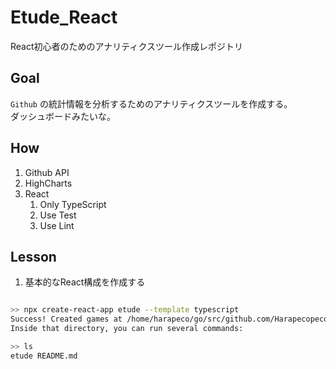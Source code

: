 # Etude_React
React初心者のためのアナリティクスツール作成レポジトリ

## Goal

`Github` の統計情報を分析するためのアナリティクスツールを作成する。  
ダッシュボードみたいな。

## How

1. Github API
2. HighCharts 
3. React
   1. Only TypeScript
   2. Use Test
   3. Use Lint

## Lesson

1. 基本的なReact構成を作成する
```bash

>> npx create-react-app etude --template typescript
Success! Created games at /home/harapeco/go/src/github.com/Harapecopecopeco/Etude_React/games
Inside that directory, you can run several commands:

>> ls
etude README.md

```
